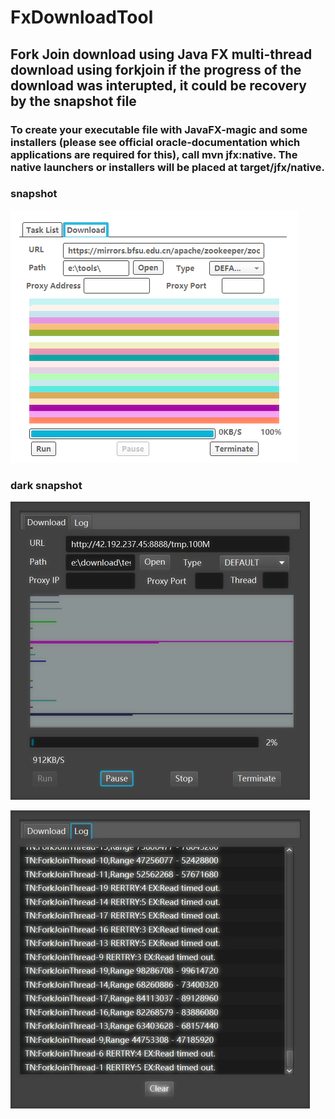 # FxDownloadTool

## Fork Join download using Java FX multi-thread download using forkjoin if the progress of the download was interupted, it could be recovery by the snapshot file

### To create your executable file with JavaFX-magic and some installers (please see official oracle-documentation which applications are required for this), call mvn jfx:native. The native launchers or installers will be placed at target/jfx/native.


### snapshot
![image](https://raw.githubusercontent.com/shnulaa/FxDownloadTool/master/src/main/resources/image/Fx.png)

### dark snapshot
![image](https://raw.githubusercontent.com/shnulaa/FxDownloadTool/master/src/main/resources/image/1.png)

![image](https://raw.githubusercontent.com/shnulaa/FxDownloadTool/master/src/main/resources/image/2.png)


